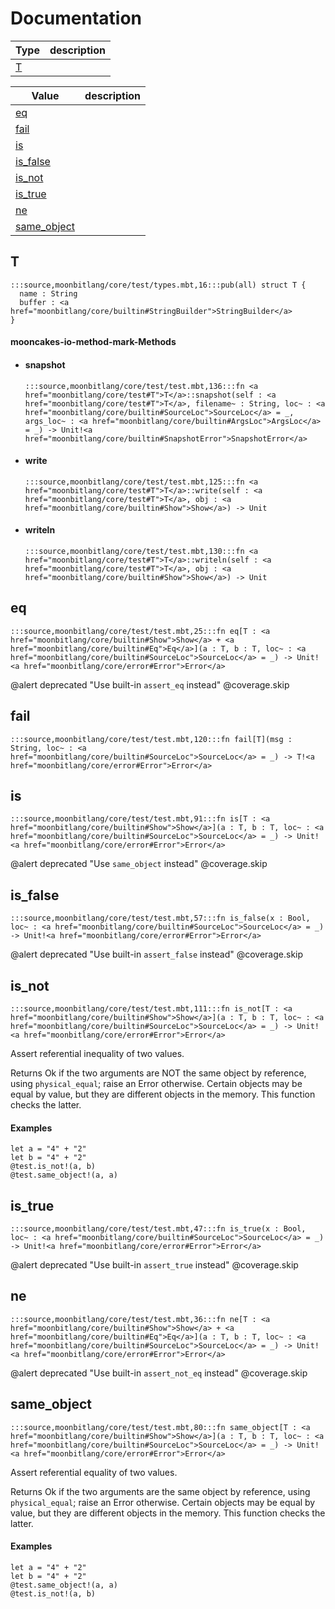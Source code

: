 # Documentation
|Type|description|
|---|---|
|[T](#T)||

|Value|description|
|---|---|
|[eq](#eq)||
|[fail](#fail)||
|[is](#is)||
|[is\_false](#is_false)||
|[is\_not](#is_not)||
|[is\_true](#is_true)||
|[ne](#ne)||
|[same\_object](#same_object)||

## T

```moonbit
:::source,moonbitlang/core/test/types.mbt,16:::pub(all) struct T {
  name : String
  buffer : <a href="moonbitlang/core/builtin#StringBuilder">StringBuilder</a>
}
```


#### mooncakes-io-method-mark-Methods
- #### snapshot
  ```moonbit
  :::source,moonbitlang/core/test/test.mbt,136:::fn <a href="moonbitlang/core/test#T">T</a>::snapshot(self : <a href="moonbitlang/core/test#T">T</a>, filename~ : String, loc~ : <a href="moonbitlang/core/builtin#SourceLoc">SourceLoc</a> = _, args_loc~ : <a href="moonbitlang/core/builtin#ArgsLoc">ArgsLoc</a> = _) -> Unit!<a href="moonbitlang/core/builtin#SnapshotError">SnapshotError</a>
  ```
  > 
- #### write
  ```moonbit
  :::source,moonbitlang/core/test/test.mbt,125:::fn <a href="moonbitlang/core/test#T">T</a>::write(self : <a href="moonbitlang/core/test#T">T</a>, obj : <a href="moonbitlang/core/builtin#Show">Show</a>) -> Unit
  ```
  > 
- #### writeln
  ```moonbit
  :::source,moonbitlang/core/test/test.mbt,130:::fn <a href="moonbitlang/core/test#T">T</a>::writeln(self : <a href="moonbitlang/core/test#T">T</a>, obj : <a href="moonbitlang/core/builtin#Show">Show</a>) -> Unit
  ```
  > 

## eq

```moonbit
:::source,moonbitlang/core/test/test.mbt,25:::fn eq[T : <a href="moonbitlang/core/builtin#Show">Show</a> + <a href="moonbitlang/core/builtin#Eq">Eq</a>](a : T, b : T, loc~ : <a href="moonbitlang/core/builtin#SourceLoc">SourceLoc</a> = _) -> Unit!<a href="moonbitlang/core/error#Error">Error</a>
```

 @alert deprecated "Use built-in `assert_eq` instead"
@coverage.skip

## fail

```moonbit
:::source,moonbitlang/core/test/test.mbt,120:::fn fail[T](msg : String, loc~ : <a href="moonbitlang/core/builtin#SourceLoc">SourceLoc</a> = _) -> T!<a href="moonbitlang/core/error#Error">Error</a>
```


## is

```moonbit
:::source,moonbitlang/core/test/test.mbt,91:::fn is[T : <a href="moonbitlang/core/builtin#Show">Show</a>](a : T, b : T, loc~ : <a href="moonbitlang/core/builtin#SourceLoc">SourceLoc</a> = _) -> Unit!<a href="moonbitlang/core/error#Error">Error</a>
```

 @alert deprecated "Use `same_object` instead"
@coverage.skip

## is\_false

```moonbit
:::source,moonbitlang/core/test/test.mbt,57:::fn is_false(x : Bool, loc~ : <a href="moonbitlang/core/builtin#SourceLoc">SourceLoc</a> = _) -> Unit!<a href="moonbitlang/core/error#Error">Error</a>
```

 @alert deprecated "Use built-in `assert_false` instead"
@coverage.skip

## is\_not

```moonbit
:::source,moonbitlang/core/test/test.mbt,111:::fn is_not[T : <a href="moonbitlang/core/builtin#Show">Show</a>](a : T, b : T, loc~ : <a href="moonbitlang/core/builtin#SourceLoc">SourceLoc</a> = _) -> Unit!<a href="moonbitlang/core/error#Error">Error</a>
```

 Assert referential inequality of two values.

 Returns Ok if the two arguments are NOT the same object by reference, using
`physical_equal`; raise an Error otherwise. Certain objects may be equal
by value, but they are different objects in the memory. This function
checks the latter.

 #### Examples

 ```
 let a = "4" + "2"
 let b = "4" + "2"
 @test.is_not!(a, b)
 @test.same_object!(a, a)
 ```

## is\_true

```moonbit
:::source,moonbitlang/core/test/test.mbt,47:::fn is_true(x : Bool, loc~ : <a href="moonbitlang/core/builtin#SourceLoc">SourceLoc</a> = _) -> Unit!<a href="moonbitlang/core/error#Error">Error</a>
```

 @alert deprecated "Use built-in `assert_true` instead"
@coverage.skip

## ne

```moonbit
:::source,moonbitlang/core/test/test.mbt,36:::fn ne[T : <a href="moonbitlang/core/builtin#Show">Show</a> + <a href="moonbitlang/core/builtin#Eq">Eq</a>](a : T, b : T, loc~ : <a href="moonbitlang/core/builtin#SourceLoc">SourceLoc</a> = _) -> Unit!<a href="moonbitlang/core/error#Error">Error</a>
```

 @alert deprecated "Use built-in `assert_not_eq` instead"
@coverage.skip

## same\_object

```moonbit
:::source,moonbitlang/core/test/test.mbt,80:::fn same_object[T : <a href="moonbitlang/core/builtin#Show">Show</a>](a : T, b : T, loc~ : <a href="moonbitlang/core/builtin#SourceLoc">SourceLoc</a> = _) -> Unit!<a href="moonbitlang/core/error#Error">Error</a>
```

 Assert referential equality of two values.

 Returns Ok if the two arguments are the same object by reference, using
`physical_equal`; raise an Error otherwise. Certain objects may be equal by
value, but they are different objects in the memory. This function checks
the latter.

 #### Examples

 ```
 let a = "4" + "2"
 let b = "4" + "2"
 @test.same_object!(a, a)
 @test.is_not!(a, b)
 ```
